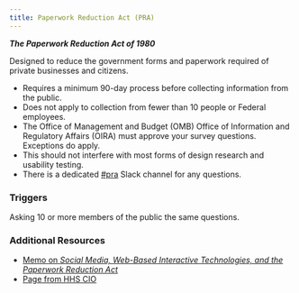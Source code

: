 ```yaml
---
title: Paperwork Reduction Act (PRA)
---
```


***The Paperwork Reduction Act of 1980***

Designed to reduce the government forms and paperwork required of private businesses and citizens.

* Requires a minimum 90-day process before collecting information from the public.
* Does not apply to collection from fewer than 10 people or Federal employees.
* The Office of Management and Budget (OMB) Office of Information and Regulatory Affairs (OIRA) must approve your survey questions. Exceptions do apply.
* This should not interfere with most forms of design research and usability testing.
* There is a dedicated [#pra](https://gsa-tts.slack.com/messages/C02C6M61M/) Slack channel for any questions.

### Triggers

Asking 10 or more members of the public the same questions.

### Additional Resources

* [Memo on _Social Media, Web-Based Interactive Technologies, and the Paperwork
Reduction Act_](https://www.whitehouse.gov/sites/default/files/omb/assets/inforeg/SocialMediaGuidance_04072010.pdf)
* [Page from HHS CIO](http://www.hhs.gov/ocio/policy/collection/index.html)

